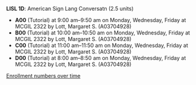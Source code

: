 **LISL 1D**: American Sign Lang Conversatn (2.5 units)

- **A00** (Tutorial) at 9:00 am–9:50 am on Monday, Wednesday, Friday at MCGIL 2322 by Lott, Margaret S. (A03704928)
- **B00** (Tutorial) at 10:00 am–10:50 am on Monday, Wednesday, Friday at MCGIL 2322 by Lott, Margaret S. (A03704928)
- **C00** (Tutorial) at 11:00 am–11:50 am on Monday, Wednesday, Friday at MCGIL 2322 by Lott, Margaret S. (A03704928)
- **D00** (Tutorial) at 8:00 am–8:50 am on Monday, Wednesday, Friday at MCGIL 2322 by Lott, Margaret S. (A03704928)

[Enrollment numbers over time](./LISL1D.tsv)
